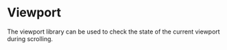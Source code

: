 # Viewport

The viewport library can be used to check the state of the current viewport during scrolling.
